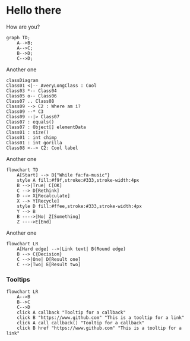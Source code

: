 # Hello there

How are you?

```mermaid
graph TD;
    A-->B;
    A-->C;
    B-->D;
    C-->D;
```

Another one

```mermaid
classDiagram
Class01 <|-- AveryLongClass : Cool
Class03 *-- Class04
Class05 o-- Class06
Class07 .. Class08
Class09 --> C2 : Where am i?
Class09 --* C3
Class09 --|> Class07
Class07 : equals()
Class07 : Object[] elementData
Class01 : size()
Class01 : int chimp
Class01 : int gorilla
Class08 <--> C2: Cool label
```

Another one

```mermaid
flowchart TD
    A[Start] --> B{"While fa:fa-music"}
    style A fill:#f9f,stroke:#333,stroke-width:4px
    B -->|True| C[OK]
    C --> D[Rethink]
    D --> X[Recalculate]
    X --> Y[Recycle]
    style D fill:#ffee,stroke:#333,stroke-width:4px
    Y --> B
    B ---->|No| Z[Something]
    Z ---->E[End]

```

Another one

```mermaid
flowchart LR
    A[Hard edge] -->|Link text| B(Round edge)
    B --> C{Decision}
    C -->|One| D[Result one]
    C -->|Two| E[Result two]

```
### Tooltips
<script>
  const callback = function () {
    alert('A callback was triggered');
  };
</script>
```mermaid
flowchart LR
    A-->B
    B-->C
    C-->D
    click A callback "Tooltip for a callback"
    click B "https://www.github.com" "This is a tooltip for a link"
    click A call callback() "Tooltip for a callback"
    click B href "https://www.github.com" "This is a tooltip for a link"
```